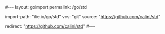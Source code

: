 #---
layout: goimport
permalink: /go/std

import-path: "ilie.io/go/std"
vcs: "git"
source: "https://github.com/calini/std"

redirect: "https://github.com/calini/std"
#---
